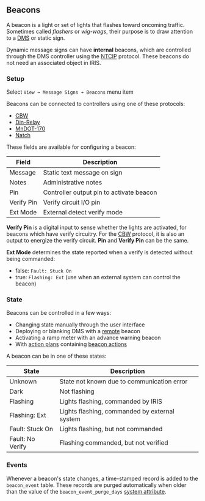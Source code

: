 ## Beacons

A beacon is a light or set of lights that flashes toward oncoming traffic.
Sometimes called _flashers_ or _wig-wags_, their purpose is to draw attention to
a [DMS] or static sign.

Dynamic message signs can have **internal** beacons, which are controlled
through the DMS controller using the [NTCIP] protocol.  These beacons do not
need an associated object in IRIS.

### Setup

Select `View ➔ Message Signs ➔ Beacons` menu item

Beacons can be connected to controllers using one of these protocols:
- [CBW]
- [Din-Relay]
- [MnDOT-170]
- [Natch]

These fields are available for configuring a beacon:

| Field      | Description                              |
|------------|------------------------------------------|
| Message    | Static text message on sign              |
| Notes      | Administrative notes                     |
| Pin        | Controller output pin to activate beacon |
| Verify Pin | Verify circuit I/O pin                   |
| Ext Mode   | External detect verify mode              |

**Verify Pin** is a digital input to sense whether the lights are activated, for
beacons which have verify circuitry.  For the [CBW] protocol, it is also an
output to energize the verify circuit.  **Pin** and **Verify Pin** can be the
same.

**Ext Mode** determines the state reported when a verify is detected without
being commanded:
- false: `Fault: Stuck On`
- true: `Flashing: Ext` (use when an external system can control the beacon)

### State

Beacons can be controlled in a few ways:
- Changing state manually through the user interface
- Deploying or blanking DMS with a [remote] beacon
- Activating a ramp meter with an advance warning beacon
- With [action plans] containing [beacon actions]

A beacon can be in one of these states:

| State            | Description                                   |
|------------------|-----------------------------------------------|
| Unknown          | State not known due to communication error    |
| Dark             | Not flashing                                  |
| Flashing         | Lights flashing, commanded by IRIS            |
| Flashing: Ext    | Lights flashing, commanded by external system |
| Fault: Stuck On  | Lights flashing, but not commanded            |
| Fault: No Verify | Flashing commanded, but not verified          |


### Events

Whenever a beacon's state changes, a time-stamped record is added to the
`beacon_event` table.  These records are purged automatically when older than
the value of the `beacon_event_purge_days` [system attribute].


[action plans]: action_plans.html
[beacon actions]: action_plans.html#beacon-actions
[CBW]: comm_links.html#cbw
[Din-Relay]: comm_links.html#din-relay
[DMS]: dms.html
[MnDOT-170]: comm_links.html#mndot-170
[Natch]: comm_links.html#natch
[NTCIP]: comm_links.html#ntcip
[remote]: dms.html#setup
[system attribute]: system_attributes.html
